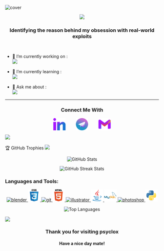 ![cover](https://github.com/psyclox/psyclox/assets/160267134/87615d1c-f010-4e65-a816-bfdecef187e5)
<br>
<p align="center">
 <img src="https://readme-typing-svg.demolab.com?font=Bebas+Neue&weight=900&size=24&letterSpacing=4px&duration=4000&pause=8000&color=A716FF&center=true&width=435&lines=KARTHIKEYAN;PSYCLOX"/></a>
</p>

  
<h3 align="center">Identifying the reason behind my obsession with  real-world exploits </h3>
<br>

- 🔭 I’m currently working on  : <br><img src="https://readme-typing-svg.demolab.com?font=Bebas+Neue&weight=900&size=24&letterSpacing=4px&duration=2500&pause=2500&color=A716FF&center=true&width=435&lines=%E3%85%A4%E3%85%A4%E3%85%A4%E3%85%A4%E3%85%A4%E3%85%A4CCNA;%E3%85%A4%E3%85%A4%E3%85%A4%E3%85%A4%E3%85%A4%E3%85%A4CEH;%E3%85%A4%E3%85%A4%E3%85%A4%E3%85%A4%E3%85%A4%E3%85%A4CPENT" /></a>

- 🌱 I’m currently learning       :  <br><img src="https://readme-typing-svg.demolab.com?font=Bebas+Neue&weight=900&size=24&letterSpacing=4px&duration=2000&pause=3000&color=A716FF&center=true&width=435&lines=%E3%85%A4%E3%85%A4%E3%85%A4%E3%85%A4%E3%85%A4%E3%85%A4JAVA;%E3%85%A4%E3%85%A4%E3%85%A4%E3%85%A4%E3%85%A4%E3%85%A4PENTESTING;%E3%85%A4%E3%85%A4%E3%85%A4%E3%85%A4%E3%85%A4%E3%85%A4PTES" /></a>

- 💬 Ask me about                 :  <br><img src="https://readme-typing-svg.demolab.com?font=Bebas+Neue&weight=900&size=24&letterSpacing=4px&duration=2000&pause=3000&color=A716FF&center=true&width=435&lines=%E3%85%A4%E3%85%A4%E3%85%A4%E3%85%A4%E3%85%A4%E3%85%A4DIGITAL MANUPULATION;%E3%85%A4%E3%85%A4%E3%85%A4%E3%85%A4%E3%85%A4%E3%85%A4DEFENSIVE SEC;%E3%85%A4%E3%85%A4%E3%85%A4%E3%85%A4%E3%85%A4%E3%85%A4OFFENSIVE SEC" /></a>
  
_______________________________________________________________________________________________________________________________

<h3 align="center">Connect Me With </h3>
<p align="center">
<a href="https://www.linkedin.com/in/karthikeyaneh" target="blank"><img align="center" src="https://raw.githubusercontent.com/psyclox/psyclox-assets/main/doc/linked-in-logo.png" alt="https://www.linkedin.com/in/karthikeyancy" height="40" width="40" /></a> ㅤㅤ
  <a href="https://t.me/legendary_lonewolf" target="blank"><img align="center" src="https://raw.githubusercontent.com/psyclox/psyclox-assets/main/doc/tele-met-logo.png" alt="legendary_lonewolf" height="40" width="40" /></a> ㅤㅤ
<a href="mailto:karthikeyaneh@gmail.com" target="blank"><img align="center" src="https://raw.githubusercontent.com/psyclox/psyclox-assets/main/doc/gmail-psyclox%20(1).png" alt="mailto:karthicycr@gmail.com" height="40" width="40" /></a>
</p>






[![](https://visitcount.itsvg.in/api?id=psyclox&icon=8&color=9)](https://visitcount.itsvg.in)


🏆 GitHub Trophies
![](https://github-profile-trophy.vercel.app/?username=psyclox&theme=dracula&no-frame=false&no-bg=true&margin-w=4)

<p align="center">
  <img src="https://github-readme-stats.vercel.app/api?username=psyclox&show_icons=true&theme=tokyonight&hide_border=true&include_all_commits=true&count_private=false" alt="GitHub Stats">
</p>

<p align="center">
  <img src="https://github-readme-streak-stats.herokuapp.com/?user=psyclox&theme=tokyonight&hide_border=true" alt="GitHub Streak Stats">
</p>




<h3 align="left">Languages and Tools:</h3>
<p align="center"> <a href="https://www.blender.org/" target="_blank" rel="noreferrer"> <img src="https://download.blender.org/branding/community/blender_community_badge_white.svg" alt="blender" width="40" height="40"/> </a>  <a href="https://www.w3schools.com/css/" target="_blank" rel="noreferrer"> <img src="https://raw.githubusercontent.com/devicons/devicon/master/icons/css3/css3-original-wordmark.svg" alt="css3" width="40" height="40"/> </a> <a href="https://git-scm.com/" target="_blank" rel="noreferrer"> <img src="https://www.vectorlogo.zone/logos/git-scm/git-scm-icon.svg" alt="git" width="40" height="40"/> </a> <a href="https://www.w3.org/html/" target="_blank" rel="noreferrer"> <img src="https://raw.githubusercontent.com/devicons/devicon/master/icons/html5/html5-original-wordmark.svg" alt="html5" width="40" height="40"/> </a> <a href="https://www.adobe.com/in/products/illustrator.html" target="_blank" rel="noreferrer"> <img src="https://www.vectorlogo.zone/logos/adobe_illustrator/adobe_illustrator-icon.svg" alt="illustrator" width="35" height="35"/> </a> <a href="https://www.java.com" target="_blank" rel="noreferrer"> <img src="https://raw.githubusercontent.com/devicons/devicon/master/icons/java/java-original.svg" alt="java" width="40" height="40"/> </a> <a href="https://www.mysql.com/" target="_blank" rel="noreferrer"> <img src="https://raw.githubusercontent.com/devicons/devicon/master/icons/mysql/mysql-original-wordmark.svg" alt="mysql" width="40" height="40"/> </a> <a href="https://www.photoshop.com/en" target="_blank" rel="noreferrer"> <img src="https://github.com/psyclox/psyclox/assets/160267134/1e901d8e-c28c-4fde-ad13-a0339797e6d5" alt="photoshop" width="40" height="40"/> </a> <a href="https://www.python.org" target="_blank" rel="noreferrer"> <img src="https://raw.githubusercontent.com/devicons/devicon/master/icons/python/python-original.svg" alt="python" width="40" height="40"/> </a>  </p>


<p align="center">
  <img src="https://github-readme-stats.vercel.app/api/top-langs/?username=psyclox&theme=tokyonight&hide_border=true&include_all_commits=true&count_private=false&layout=compact" alt="Top Languages">
</p>


<td><img align="center" height="150" src="https://github.com/psyclox/psyclox/assets/160267134/cb9941e6-0b7a-42fa-8c15-e920eb9f44d8" /></td>
 <h3 align="center">Thank you for visiting psyclox </h3>
  <h4 align="center">Have a nice day mate! </h4>
